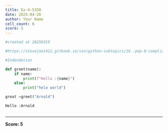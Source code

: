 ```yaml
---
title: Ex-4-5350
date: 2025-04-26
author: Your Name
cell_count: 6
score: 5
---
```


```python
#created at 20250319
```


```python
#https://stevejoe1412.gitbook.io/ssn/python-subtopics/16.-pep-8-compliance
```


```python
#Indendation
```


```python
def greet(name):
    if name:
        print(f"Hello :{name}")
    else:
        print("helo world")
```


```python
great =greet("Arnald")
```

    Hello :Arnald



```python

```


---
**Score: 5**